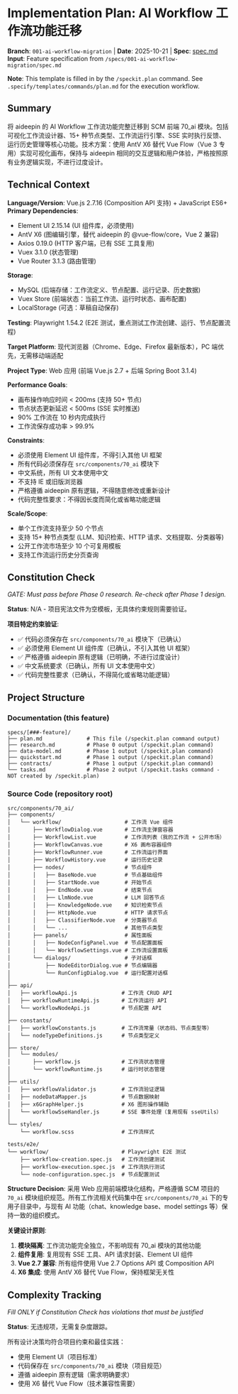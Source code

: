# Implementation Plan: AI Workflow 工作流功能迁移

**Branch**: `001-ai-workflow-migration` | **Date**: 2025-10-21 | **Spec**: [spec.md](./spec.md)
**Input**: Feature specification from `/specs/001-ai-workflow-migration/spec.md`

**Note**: This template is filled in by the `/speckit.plan` command. See `.specify/templates/commands/plan.md` for the execution workflow.

## Summary

将 aideepin 的 AI Workflow 工作流功能完整迁移到 SCM 前端 70_ai 模块。包括可视化工作流设计器、15+ 种节点类型、工作流运行引擎、SSE 实时执行反馈、运行历史管理等核心功能。技术方案：使用 AntV X6 替代 Vue Flow（Vue 3 专用）实现可视化画布，保持与 aideepin 相同的交互逻辑和用户体验，严格按照原有业务逻辑实现，不进行过度设计。

## Technical Context

**Language/Version**: Vue.js 2.7.16 (Composition API 支持) + JavaScript ES6+
**Primary Dependencies**:
- Element UI 2.15.14 (UI 组件库，必须使用)
- AntV X6 (图编辑引擎，替代 aideepin 的 @vue-flow/core，Vue 2 兼容)
- Axios 0.19.0 (HTTP 客户端，已有 SSE 工具复用)
- Vuex 3.1.0 (状态管理)
- Vue Router 3.1.3 (路由管理)

**Storage**:
- MySQL (后端存储：工作流定义、节点配置、运行记录、历史数据)
- Vuex Store (前端状态：当前工作流、运行时状态、画布配置)
- LocalStorage (可选：草稿自动保存)

**Testing**: Playwright 1.54.2 (E2E 测试，重点测试工作流创建、运行、节点配置流程)

**Target Platform**: 现代浏览器（Chrome、Edge、Firefox 最新版本），PC 端优先，无需移动端适配

**Project Type**: Web 应用 (前端 Vue.js 2.7 + 后端 Spring Boot 3.1.4)

**Performance Goals**:
- 画布操作响应时间 < 200ms (支持 50+ 节点)
- 节点状态更新延迟 < 500ms (SSE 实时推送)
- 90% 工作流在 10 秒内完成执行
- 工作流保存成功率 > 99.9%

**Constraints**:
- 必须使用 Element UI 组件库，不得引入其他 UI 框架
- 所有代码必须保存在 `src/components/70_ai` 模块下
- 中文系统，所有 UI 文本使用中文
- 不支持 IE 或旧版浏览器
- 严格遵循 aideepin 原有逻辑，不得随意修改或重新设计
- 代码完整性要求：不得因长度而简化或省略功能逻辑

**Scale/Scope**:
- 单个工作流支持至少 50 个节点
- 支持 15+ 种节点类型 (LLM、知识检索、HTTP 请求、文档提取、分类器等)
- 公开工作流市场至少 10 个可复用模板
- 支持工作流运行历史分页查询

## Constitution Check

*GATE: Must pass before Phase 0 research. Re-check after Phase 1 design.*

**Status**: N/A - 项目宪法文件为空模板，无具体约束规则需要验证。

**项目特定约束验证**:
- ✅ 代码必须保存在 `src/components/70_ai` 模块下（已确认）
- ✅ 必须使用 Element UI 组件库（已确认，不引入其他 UI 框架）
- ✅ 严格遵循 aideepin 原有逻辑（已明确，不进行过度设计）
- ✅ 中文系统要求（已确认，所有 UI 文本使用中文）
- ✅ 代码完整性要求（已确认，不得简化或省略功能逻辑）

## Project Structure

### Documentation (this feature)

```
specs/[###-feature]/
├── plan.md              # This file (/speckit.plan command output)
├── research.md          # Phase 0 output (/speckit.plan command)
├── data-model.md        # Phase 1 output (/speckit.plan command)
├── quickstart.md        # Phase 1 output (/speckit.plan command)
├── contracts/           # Phase 1 output (/speckit.plan command)
└── tasks.md             # Phase 2 output (/speckit.tasks command - NOT created by /speckit.plan)
```

### Source Code (repository root)

```
src/components/70_ai/
├── components/
│   └── workflow/                    # 工作流 Vue 组件
│       ├── WorkflowDialog.vue       # 工作流主弹窗容器
│       ├── WorkflowList.vue         # 工作流列表（我的工作流 + 公开市场）
│       ├── WorkflowCanvas.vue       # X6 画布容器组件
│       ├── WorkflowRunner.vue       # 工作流运行界面
│       ├── WorkflowHistory.vue      # 运行历史记录
│       ├── nodes/                   # 节点组件
│       │   ├── BaseNode.vue         # 节点基础组件
│       │   ├── StartNode.vue        # 开始节点
│       │   ├── EndNode.vue          # 结束节点
│       │   ├── LlmNode.vue          # LLM 回答节点
│       │   ├── KnowledgeNode.vue    # 知识检索节点
│       │   ├── HttpNode.vue         # HTTP 请求节点
│       │   ├── ClassifierNode.vue   # 分类器节点
│       │   └── ...                  # 其他节点类型
│       ├── panels/                  # 属性面板
│       │   ├── NodeConfigPanel.vue  # 节点配置面板
│       │   └── WorkflowSettings.vue # 工作流设置面板
│       └── dialogs/                 # 子对话框
│           ├── NodeEditorDialog.vue # 节点编辑器
│           └── RunConfigDialog.vue  # 运行配置对话框
│
├── api/
│   ├── workflowApi.js              # 工作流 CRUD API
│   ├── workflowRuntimeApi.js       # 工作流运行 API
│   └── workflowNodeApi.js          # 节点配置 API
│
├── constants/
│   ├── workflowConstants.js        # 工作流常量（状态码、节点类型等）
│   └── nodeTypeDefinitions.js      # 节点类型定义
│
├── store/
│   └── modules/
│       ├── workflow.js             # 工作流状态管理
│       └── workflowRuntime.js      # 运行时状态管理
│
├── utils/
│   ├── workflowValidator.js        # 工作流验证逻辑
│   ├── nodeDataMapper.js           # 节点数据映射
│   ├── x6GraphHelper.js            # X6 图形操作辅助
│   └── workflowSseHandler.js       # SSE 事件处理（复用现有 sseUtils）
│
└── styles/
    └── workflow.scss               # 工作流样式

tests/e2e/
└── workflow/                       # Playwright E2E 测试
    ├── workflow-creation.spec.js   # 工作流创建测试
    ├── workflow-execution.spec.js  # 工作流执行测试
    └── node-configuration.spec.js  # 节点配置测试
```

**Structure Decision**:
采用 Web 应用前端模块化结构，严格遵循 SCM 项目的 `70_ai` 模块组织规范。所有工作流相关代码集中在 `src/components/70_ai` 下的专用子目录中，与现有 AI 功能（chat、knowledge base、model settings 等）保持一致的组织模式。

**关键设计原则**:
1. **模块隔离**: 工作流功能完全独立，不影响现有 70_ai 模块的其他功能
2. **组件复用**: 复用现有 SSE 工具、API 请求封装、Element UI 组件
3. **Vue 2.7 兼容**: 所有组件使用 Vue 2.7 Options API 或 Composition API
4. **X6 集成**: 使用 AntV X6 替代 Vue Flow，保持框架无关性

## Complexity Tracking

*Fill ONLY if Constitution Check has violations that must be justified*

**Status**: 无违规项，无需复杂度跟踪。

所有设计决策均符合项目约束和最佳实践：
- 使用 Element UI（项目标准）
- 代码保存在 `src/components/70_ai` 模块（项目规范）
- 遵循 aideepin 原有逻辑（需求明确要求）
- 使用 X6 替代 Vue Flow（技术兼容性需要）

